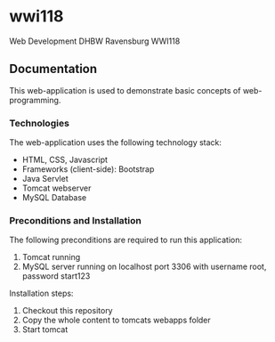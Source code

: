 # wwi118
Web Development DHBW Ravensburg WWI118
## Documentation
This web-application is used to demonstrate basic concepts of web-programming. 

### Technologies
The web-application uses the following technology stack:
* HTML, CSS, Javascript
* Frameworks (client-side): Bootstrap
* Java Servlet
* Tomcat webserver
* MySQL Database
### Preconditions and Installation
The following preconditions are required to run this application:
1. Tomcat running
2. MySQL server running on localhost port 3306 with username root, password start123

Installation steps:
1. Checkout this repository
2. Copy the whole content to tomcats webapps folder
3. Start tomcat
